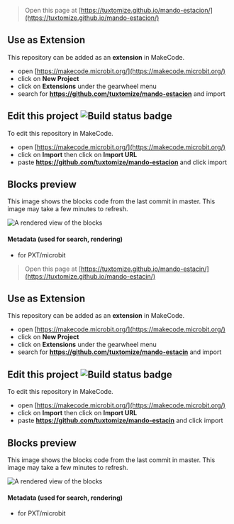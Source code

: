 
> Open this page at [https://tuxtomize.github.io/mando-estacion/](https://tuxtomize.github.io/mando-estacion/)

## Use as Extension

This repository can be added as an **extension** in MakeCode.

* open [https://makecode.microbit.org/](https://makecode.microbit.org/)
* click on **New Project**
* click on **Extensions** under the gearwheel menu
* search for **https://github.com/tuxtomize/mando-estacion** and import

## Edit this project ![Build status badge](https://github.com/tuxtomize/mando-estacion/workflows/MakeCode/badge.svg)

To edit this repository in MakeCode.

* open [https://makecode.microbit.org/](https://makecode.microbit.org/)
* click on **Import** then click on **Import URL**
* paste **https://github.com/tuxtomize/mando-estacion** and click import

## Blocks preview

This image shows the blocks code from the last commit in master.
This image may take a few minutes to refresh.

![A rendered view of the blocks](https://github.com/tuxtomize/mando-estacion/raw/master/.github/makecode/blocks.png)

#### Metadata (used for search, rendering)

* for PXT/microbit
<script src="https://makecode.com/gh-pages-embed.js"></script><script>makeCodeRender("{{ site.makecode.home_url }}", "{{ site.github.owner_name }}/{{ site.github.repository_name }}");</script>



> Open this page at [https://tuxtomize.github.io/mando-estacin/](https://tuxtomize.github.io/mando-estacin/)

## Use as Extension

This repository can be added as an **extension** in MakeCode.

* open [https://makecode.microbit.org/](https://makecode.microbit.org/)
* click on **New Project**
* click on **Extensions** under the gearwheel menu
* search for **https://github.com/tuxtomize/mando-estacin** and import

## Edit this project ![Build status badge](https://github.com/tuxtomize/mando-estacin/workflows/MakeCode/badge.svg)

To edit this repository in MakeCode.

* open [https://makecode.microbit.org/](https://makecode.microbit.org/)
* click on **Import** then click on **Import URL**
* paste **https://github.com/tuxtomize/mando-estacin** and click import

## Blocks preview

This image shows the blocks code from the last commit in master.
This image may take a few minutes to refresh.

![A rendered view of the blocks](https://github.com/tuxtomize/mando-estacin/raw/master/.github/makecode/blocks.png)

#### Metadata (used for search, rendering)

* for PXT/microbit
<script src="https://makecode.com/gh-pages-embed.js"></script><script>makeCodeRender("{{ site.makecode.home_url }}", "{{ site.github.owner_name }}/{{ site.github.repository_name }}");</script>

